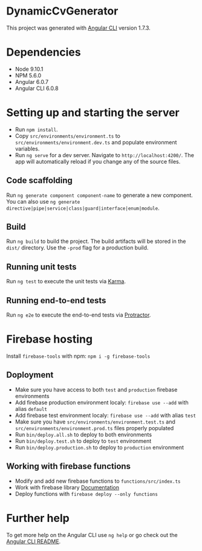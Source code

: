 # DynamicCvGenerator

This project was generated with [Angular CLI](https://github.com/angular/angular-cli) version 1.7.3.

# Dependencies

* Node 9.10.1
* NPM 5.6.0
* Angular 6.0.7
* Angular CLI 6.0.8


# Setting up and starting the server

* Run `npm install`.
* Copy `src/environments/environment.ts` to `src/environments/environment.dev.ts` and populate environment variables.
* Run `ng serve` for a dev server. Navigate to `http://localhost:4200/`. The app will automatically reload if you change any of the source files.

## Code scaffolding

Run `ng generate component component-name` to generate a new component. You can also use `ng generate directive|pipe|service|class|guard|interface|enum|module`.

## Build

Run `ng build` to build the project. The build artifacts will be stored in the `dist/` directory. Use the `-prod` flag for a production build.

## Running unit tests

Run `ng test` to execute the unit tests via [Karma](https://karma-runner.github.io).

## Running end-to-end tests

Run `ng e2e` to execute the end-to-end tests via [Protractor](http://www.protractortest.org/).

# Firebase hosting

Install `firebase-tools` with npm: `npm i -g firebase-tools`

## Doployment

* Make sure you have access to both `test` and `production` firebase environments
* Add firebase production environment localy: `firebase use --add` with alias `default`
* Add firebase test environment localy: `firebase use --add` with alias `test`
* Make sure you have `src/environments/environment.test.ts` and `src/environments/environment.prod.ts` files properly populated
* Run `bin/deploy.all.sh` to deploy to both environments
* Run `bin/deploy.test.sh` to deploy to `test` environment
* Run `bin/deploy.production.sh` to deploy to `production` environment

## Working with firebase functions


* Modify and add new firebase functions to `functions/src/index.ts`
* Work with firebase library [Documentation](https://firebase.google.com/docs/firestore/quickstart)
* Deploy functions with `firebase deploy --only functions`

# Further help

To get more help on the Angular CLI use `ng help` or go check out the [Angular CLI README](https://github.com/angular/angular-cli/blob/master/README.md).
